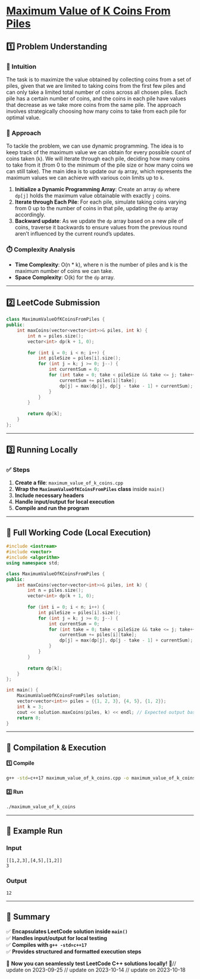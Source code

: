 # **[Maximum Value of K Coins From Piles](https://leetcode.com/problems/maximum-value-of-k-coins-from-piles/description/)**  

## **1️⃣ Problem Understanding**  
### **📌 Intuition**  
The task is to maximize the value obtained by collecting coins from a set of piles, given that we are limited to taking coins from the first few piles and can only take a limited total number of coins across all chosen piles. Each pile has a certain number of coins, and the coins in each pile have values that decrease as we take more coins from the same pile. The approach involves strategically choosing how many coins to take from each pile for optimal value.

### **🚀 Approach**  
To tackle the problem, we can use dynamic programming. The idea is to keep track of the maximum value we can obtain for every possible count of coins taken (`k`). We will iterate through each pile, deciding how many coins to take from it (from 0 to the minimum of the pile size or how many coins we can still take). The main idea is to update our `dp` array, which represents the maximum values we can achieve with various coin limits up to `k`.

1. **Initialize a Dynamic Programming Array**: Create an array `dp` where `dp[j]` holds the maximum value obtainable with exactly `j` coins.
2. **Iterate through Each Pile**: For each pile, simulate taking coins varying from 0 up to the number of coins in that pile, updating the `dp` array accordingly.
3. **Backward update**: As we update the `dp` array based on a new pile of coins, traverse it backwards to ensure values from the previous round aren’t influenced by the current round’s updates.

### **⏱️ Complexity Analysis**  
- **Time Complexity**: O(n * k), where n is the number of piles and k is the maximum number of coins we can take.  
- **Space Complexity**: O(k) for the `dp` array.  

---  

## **2️⃣ LeetCode Submission**  
```cpp
class MaximumValueOfKCoinsFromPiles {
public:
    int maxCoins(vector<vector<int>>& piles, int k) {
        int n = piles.size();
        vector<int> dp(k + 1, 0);
        
        for (int i = 0; i < n; i++) {
            int pileSize = piles[i].size();
            for (int j = k; j >= 0; j--) {
                int currentSum = 0;
                for (int take = 0; take < pileSize && take <= j; take++) {
                    currentSum += piles[i][take];
                    dp[j] = max(dp[j], dp[j - take - 1] + currentSum);
                }
            }
        }
        
        return dp[k];
    }
};
```  

---  

## **3️⃣ Running Locally**  
### **✅ Steps**  
1. **Create a file**: `maximum_value_of_k_coins.cpp`  
2. **Wrap the `MaximumValueOfKCoinsFromPiles` class** inside `main()`  
3. **Include necessary headers**  
4. **Handle input/output for local execution**  
5. **Compile and run the program**  

---  

## **📝 Full Working Code (Local Execution)**  
```cpp
#include <iostream>
#include <vector>
#include <algorithm>
using namespace std;

class MaximumValueOfKCoinsFromPiles {
public:
    int maxCoins(vector<vector<int>>& piles, int k) {
        int n = piles.size();
        vector<int> dp(k + 1, 0);
        
        for (int i = 0; i < n; i++) {
            int pileSize = piles[i].size();
            for (int j = k; j >= 0; j--) {
                int currentSum = 0;
                for (int take = 0; take < pileSize && take <= j; take++) {
                    currentSum += piles[i][take];
                    dp[j] = max(dp[j], dp[j - take - 1] + currentSum);
                }
            }
        }
        
        return dp[k];
    }
};

int main() {
    MaximumValueOfKCoinsFromPiles solution;
    vector<vector<int>> piles = {{1, 2, 3}, {4, 5}, {1, 2}};
    int k = 3;
    cout << solution.maxCoins(piles, k) << endl; // Expected output based on input
    return 0;
}
```  

---  

## **🔧 Compilation & Execution**  
#### **1️⃣ Compile**  
```bash
g++ -std=c++17 maximum_value_of_k_coins.cpp -o maximum_value_of_k_coins
```  

#### **2️⃣ Run**  
```bash
./maximum_value_of_k_coins
```  

---  

## **🎯 Example Run**  
### **Input**  
```
[[1,2,3],[4,5],[1,2]]
3
```  
### **Output**  
```
12
```  

---  

## **📌 Summary**  
✅ **Encapsulates LeetCode solution inside `main()`**  
✅ **Handles input/output for local testing**  
✅ **Compiles with `g++ -std=c++17`**  
✅ **Provides structured and formatted execution steps**  

🚀 **Now you can seamlessly test LeetCode C++ solutions locally!** 🚀// update on 2023-09-25
// update on 2023-10-14
// update on 2023-10-18

